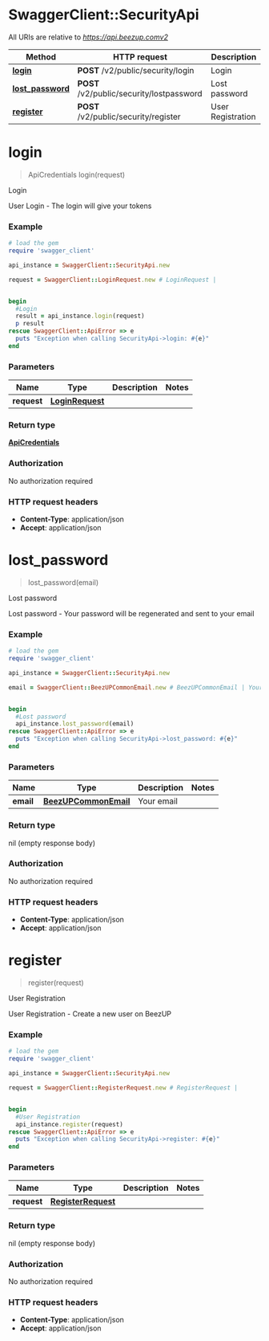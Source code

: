 # SwaggerClient::SecurityApi

All URIs are relative to *https://api.beezup.comv2*

Method | HTTP request | Description
------------- | ------------- | -------------
[**login**](SecurityApi.md#login) | **POST** /v2/public/security/login | Login
[**lost_password**](SecurityApi.md#lost_password) | **POST** /v2/public/security/lostpassword | Lost password
[**register**](SecurityApi.md#register) | **POST** /v2/public/security/register | User Registration


# **login**
> ApiCredentials login(request)

Login

User Login - The login will give your tokens

### Example
```ruby
# load the gem
require 'swagger_client'

api_instance = SwaggerClient::SecurityApi.new

request = SwaggerClient::LoginRequest.new # LoginRequest | 


begin
  #Login
  result = api_instance.login(request)
  p result
rescue SwaggerClient::ApiError => e
  puts "Exception when calling SecurityApi->login: #{e}"
end
```

### Parameters

Name | Type | Description  | Notes
------------- | ------------- | ------------- | -------------
 **request** | [**LoginRequest**](LoginRequest.md)|  | 

### Return type

[**ApiCredentials**](ApiCredentials.md)

### Authorization

No authorization required

### HTTP request headers

 - **Content-Type**: application/json
 - **Accept**: application/json



# **lost_password**
> lost_password(email)

Lost password

Lost password - Your password will be regenerated and sent to your email

### Example
```ruby
# load the gem
require 'swagger_client'

api_instance = SwaggerClient::SecurityApi.new

email = SwaggerClient::BeezUPCommonEmail.new # BeezUPCommonEmail | Your email


begin
  #Lost password
  api_instance.lost_password(email)
rescue SwaggerClient::ApiError => e
  puts "Exception when calling SecurityApi->lost_password: #{e}"
end
```

### Parameters

Name | Type | Description  | Notes
------------- | ------------- | ------------- | -------------
 **email** | [**BeezUPCommonEmail**](BeezUPCommonEmail.md)| Your email | 

### Return type

nil (empty response body)

### Authorization

No authorization required

### HTTP request headers

 - **Content-Type**: application/json
 - **Accept**: application/json



# **register**
> register(request)

User Registration

User Registration - Create a new user on BeezUP

### Example
```ruby
# load the gem
require 'swagger_client'

api_instance = SwaggerClient::SecurityApi.new

request = SwaggerClient::RegisterRequest.new # RegisterRequest | 


begin
  #User Registration
  api_instance.register(request)
rescue SwaggerClient::ApiError => e
  puts "Exception when calling SecurityApi->register: #{e}"
end
```

### Parameters

Name | Type | Description  | Notes
------------- | ------------- | ------------- | -------------
 **request** | [**RegisterRequest**](RegisterRequest.md)|  | 

### Return type

nil (empty response body)

### Authorization

No authorization required

### HTTP request headers

 - **Content-Type**: application/json
 - **Accept**: application/json



